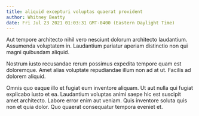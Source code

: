 ```yaml
---
title: aliquid excepturi voluptas quaerat provident
author: Whitney Beatty
date: Fri Jul 23 2021 01:03:31 GMT-0400 (Eastern Daylight Time)
---
```

Aut tempore architecto nihil vero nesciunt dolorum architecto laudantium. Assumenda voluptatem in. Laudantium pariatur aperiam distinctio non qui magni quibusdam aliquid.

 Nostrum iusto recusandae rerum possimus expedita tempore quam est doloremque. Amet alias voluptate repudiandae illum non ad at ut. Facilis ad dolorem aliquid.

 Omnis quo eaque illo et fugiat eum inventore aliquam. Ut aut nulla qui fugiat explicabo iusto et ea. Laudantium voluptas animi saepe hic est suscipit amet architecto. Labore error enim aut veniam. Quis inventore soluta quis non et quia dolor. Quo quaerat consequatur tempora eveniet et.
